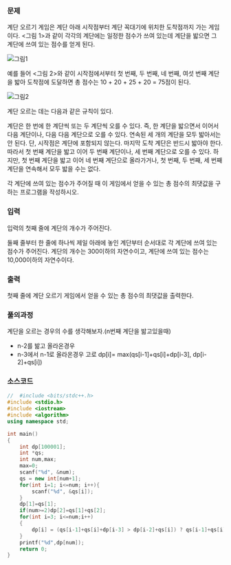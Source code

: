 ### 문제
계단 오르기 게임은 계단 아래 시작점부터 계단 꼭대기에 위치한 도착점까지 가는 게임이다. <그림 1>과 같이 각각의 계단에는 일정한 점수가 쓰여 있는데 계단을 밟으면 그 계단에 쓰여 있는 점수를 얻게 된다.

![그림1](https://www.acmicpc.net/upload/images/k64or2GOK1vmpEig7Ud.png)

예를 들어 <그림 2>와 같이 시작점에서부터 첫 번째, 두 번째, 네 번째, 여섯 번째 계단을 밟아 도착점에 도달하면 총 점수는 10 + 20 + 25 + 20 = 75점이 된다.

![그림2](https://www.acmicpc.net/upload/images/f62omMF2kQYD5rDct.png)


계단 오르는 데는 다음과 같은 규칙이 있다.

계단은 한 번에 한 계단씩 또는 두 계단씩 오를 수 있다. 즉, 한 계단을 밟으면서 이어서 다음 계단이나, 다음 다음 계단으로 오를 수 있다.
연속된 세 개의 계단을 모두 밟아서는 안 된다. 단, 시작점은 계단에 포함되지 않는다.
마지막 도착 계단은 반드시 밟아야 한다.
따라서 첫 번째 계단을 밟고 이어 두 번째 계단이나, 세 번째 계단으로 오를 수 있다. 하지만, 첫 번째 계단을 밟고 이어 네 번째 계단으로 올라가거나, 첫 번째, 두 번째, 세 번째 계단을 연속해서 모두 밟을 수는 없다.

각 계단에 쓰여 있는 점수가 주어질 때 이 게임에서 얻을 수 있는 총 점수의 최댓값을 구하는 프로그램을 작성하시오.

### 입력
입력의 첫째 줄에 계단의 개수가 주어진다.

둘째 줄부터 한 줄에 하나씩 제일 아래에 놓인 계단부터 순서대로 각 계단에 쓰여 있는 점수가 주어진다. 계단의 개수는 300이하의 자연수이고, 계단에 쓰여 있는 점수는 10,000이하의 자연수이다.


### 출력
첫째 줄에 계단 오르기 게임에서 얻을 수 있는 총 점수의 최댓값을 출력한다.





### 풀의과정  
계단을 오르는 경우의 수를 생각해보자.(n번째 계단을 밞고있을때)
- n-2를 밞고 올라온경우
- n-3에서 n-1로 올라온경우
고로 dp[i]= max(qs[i-1]+qs[i]+dp[i-3], dp[i-2]+qs[i]) 

### 소스코드
``` c++
//  #include <bits/stdc++.h>
#include <stdio.h>
#include <iostream>
#include <algorithm>
using namespace std;

int main()
{
    int dp[100001];
    int *qs;
    int num,max;
    max=0;
    scanf("%d", &num);
    qs = new int[num+1];
    for(int i=1; i<=num; i++){
        scanf("%d", &qs[i]);
    }
    dp[1]=qs[1];
    if(num>=2)dp[2]=qs[1]+qs[2];
    for(int i=3; i<=num;i++)
    {
        dp[i] = (qs[i-1]+qs[i]+dp[i-3] > dp[i-2]+qs[i]) ? qs[i-1]+qs[i]+dp[i-3] : dp[i-2]+qs[i];
    }
    printf("%d",dp[num]);
    return 0;
}

```
